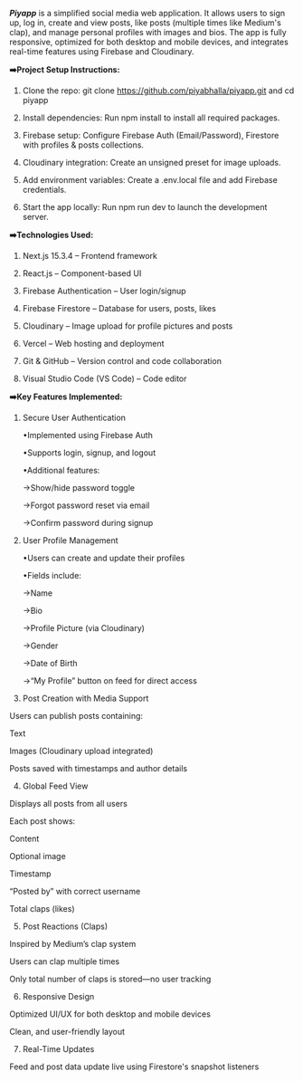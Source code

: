 ***Piyapp*** is a simplified social media web application. It allows users to sign up, log in, create and view posts, like posts (multiple times like Medium's clap), and manage personal profiles with images and bios. The app is fully responsive, optimized for both desktop and mobile devices, and integrates real-time features using Firebase and Cloudinary.


**➡️Project Setup Instructions:**

1. Clone the repo:
git clone https://github.com/piyabhalla/piyapp.git and cd piyapp

2. Install dependencies:
Run npm install to install all required packages.

3. Firebase setup:
Configure Firebase Auth (Email/Password), Firestore with profiles & posts collections.

4. Cloudinary integration:
Create an unsigned preset for image uploads.

5. Add environment variables:
Create a .env.local file and add Firebase credentials.

6. Start the app locally:
Run npm run dev to launch the development server.

**➡️Technologies Used:**

1. Next.js 15.3.4 – Frontend framework

2. React.js – Component-based UI

3. Firebase Authentication – User login/signup

4. Firebase Firestore – Database for users, posts, likes

5. Cloudinary – Image upload for profile pictures and posts

6. Vercel – Web hosting and deployment

7. Git & GitHub – Version control and code collaboration

8. Visual Studio Code (VS Code) – Code editor


**➡️Key Features Implemented:**

1. Secure User Authentication

   •Implemented using Firebase Auth

   •Supports login, signup, and logout

   •Additional features:

     →Show/hide password toggle
  
     →Forgot password reset via email
  
     →Confirm password during signup


2. User Profile Management

   •Users can create and update their profiles

   •Fields include:

     →Name

     →Bio

     →Profile Picture (via Cloudinary)

     →Gender

     →Date of Birth

     →“My Profile” button on feed for direct access


3. Post Creation with Media Support

Users can publish posts containing:

Text

Images (Cloudinary upload integrated)


Posts saved with timestamps and author details


4. Global Feed View

Displays all posts from all users

Each post shows:

Content

Optional image

Timestamp

“Posted by” with correct username

Total claps (likes)


5. Post Reactions (Claps)

Inspired by Medium’s clap system

Users can clap multiple times

Only total number of claps is stored—no user tracking


6. Responsive Design

Optimized UI/UX for both desktop and mobile devices

Clean, and user-friendly layout


7. Real-Time Updates

Feed and post data update live using Firestore's snapshot listeners

